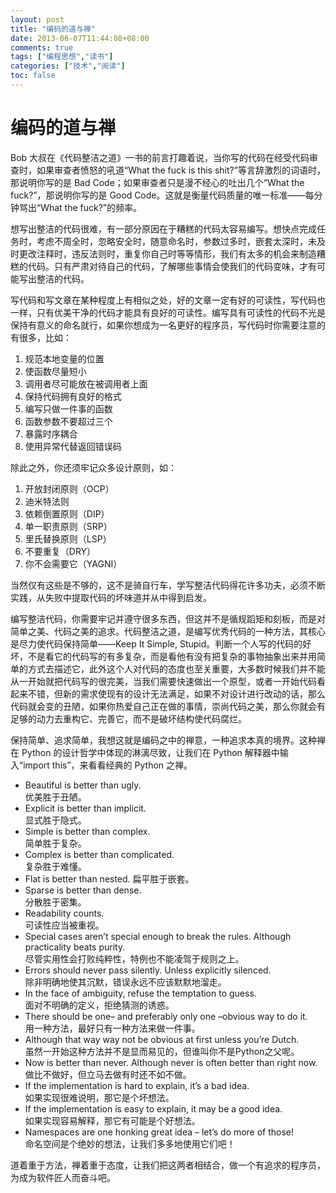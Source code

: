 ```yaml
---
layout: post
title: "编码的道与禅"
date: 2013-06-07T11:44:08+08:00
comments: true
tags: ["编程思想","读书"]
categories: ["技术","阅读"]
toc: false
---
```


# 编码的道与禅

Bob 大叔在《代码整洁之道》一书的前言打趣着说，当你写的代码在经受代码审查时，如果审查者愤怒的吼道“What the fuck is this shit?”等言辞激烈的词语时，那说明你写的是 Bad Code；如果审查者只是漫不经心的吐出几个“What the fuck?”，那说明你写的是 Good Code。这就是衡量代码质量的唯一标准——每分钟骂出“What the fuck?”的频率。

想写出整洁的代码很难，有一部分原因在于糟糕的代码太容易编写。想快点完成任务时，考虑不周全时，忽略安全时，随意命名时，参数过多时，嵌套太深时，未及时更改注释时，违反法则时，重复你自己时等等情形，我们有太多的机会来制造糟糕的代码。只有严肃对待自己的代码，了解哪些事情会使我们的代码变味，才有可能写出整洁的代码。

写代码和写文章在某种程度上有相似之处，好的文章一定有好的可读性，写代码也一样，只有优美干净的代码才能具有良好的可读性。编写具有可读性的代码不光是保持有意义的命名就行，如果你想成为一名更好的程序员，写代码时你需要注意的有很多，比如：

1. 规范本地变量的位置
1. 使函数尽量短小
1. 调用者尽可能放在被调用者上面
1. 保持代码拥有良好的格式
1. 编写只做一件事的函数
1. 函数参数不要超过三个
1. 暴露时序耦合
1. 使用异常代替返回错误码

除此之外，你还须牢记众多设计原则，如：

1. 开放封闭原则（OCP）
1. 迪米特法则
1. 依赖倒置原则（DIP）
1. 单一职责原则（SRP）
1. 里氏替换原则（LSP）
1. 不要重复（DRY）
1. 你不会需要它（YAGNI）

当然仅有这些是不够的，这不是骑自行车，学写整洁代码得花许多功夫，必须不断实践，从失败中提取代码的坏味道并从中得到启发。

编写整洁代码，你需要牢记并遵守很多东西，但这并不是循规蹈矩和刻板，而是对简单之美、代码之美的追求。代码整洁之道，是编写优秀代码的一种方法，其核心是尽力使代码保持简单——Keep It Simple, Stupid。判断一个人写的代码的好坏，不是看它的代码写的有多复杂，而是看他有没有把复杂的事物抽象出来并用简单的方式去描述它，此外这个人对代码的态度也至关重要，大多数时候我们并不能从一开始就把代码写的很完美，当我们需要快速做出一个原型，或者一开始代码看起来不错，但新的需求使现有的设计无法满足，如果不对设计进行改动的话，那么代码就会变的丑陋，如果你热爱自己正在做的事情，崇尚代码之美，那么你就会有足够的动力去重构它、完善它，而不是破坏结构使代码腐烂。

保持简单、追求简单，我想这就是编码之中的禅意，一种追求本真的境界。这种禅在 Python 的设计哲学中体现的淋漓尽致，让我们在 Python 解释器中输入“import this”，来看看经典的 Python 之禅。

* Beautiful is better than ugly.  
优美胜于丑陋。
* Explicit is better than implicit.  
显式胜于隐式。
* Simple is better than complex.  
简单胜于复杂。
* Complex is better than complicated.  
复杂胜于难懂。
* Flat is better than nested. 
扁平胜于嵌套。
* Sparse is better than dense.  
分散胜于密集。
* Readability counts.  
可读性应当被重视。
* Special cases aren’t special enough to break the rules. Although practicality beats purity.  
尽管实用性会打败纯粹性，特例也不能凌驾于规则之上。
* Errors should never pass silently. Unless explicitly silenced.  
除非明确地使其沉默，错误永远不应该默默地溜走。
* In the face of ambiguity, refuse the temptation to guess.  
面对不明确的定义，拒绝猜测的诱惑。
* There should be one– and preferably only one –obvious way to do it.  
用一种方法，最好只有一种方法来做一件事。
* Although that way way not be obvious at first unless you’re Dutch.  
虽然一开始这种方法并不是显而易见的，但谁叫你不是Python之父呢。
* Now is better than never. Although never is often better than right now.  
做比不做好，但立马去做有时还不如不做。
* If the implementation is hard to explain, it’s a bad idea.  
如果实现很难说明，那它是个坏想法。
* If the implementation is easy to explain, it may be a good idea.  
如果实现容易解释，那它有可能是个好想法。
* Namespaces are one honking great idea – let’s do more of those!  
命名空间是个绝妙的想法，让我们多多地使用它们吧！

道着重于方法，禅着重于态度，让我们把这两者相结合，做一个有追求的程序员，为成为软件匠人而奋斗吧。